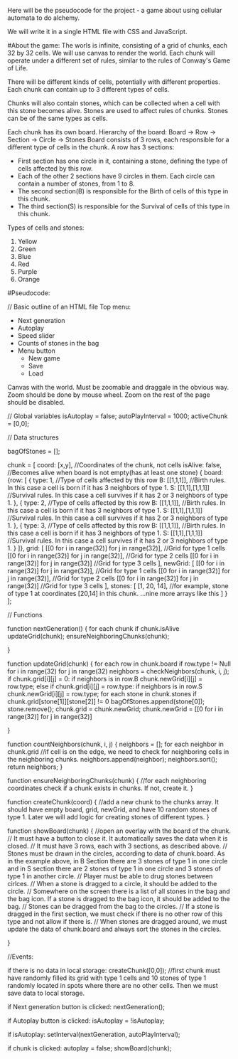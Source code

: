 Here will be the pseudocode for the project - a game about using cellular automata to do alchemy.

We will write it in a single HTML file with CSS and JavaScript. 

#About the game:
The worls is infinite, consisting of a grid of chunks, each 32 by 32 cells.
We will use canvas to render the world.
Each chunk will operate under a different set of rules, similar to the rules of Conway's Game of Life.

There will be different kinds of cells, potentially with different properties. 
Each chunk can contain up to 3 different types of cells.

Chunks will also contain stones, which can be collected when a cell with this stone becomes alive.
Stones are used to affect rules of chunks.
Stones can be of the same types as cells.

Each chunk has its own board.
Hierarchy of the board: Board -> Row -> Section -> Circle -> Stones
Board consists of 3 rows, each responsible for a different type of cells in the chunk.
A row has 3 sections:
- First section has one circle in it, containing a stone, defining the type of cells affected by this row.
- Each of the other 2 sections have 9 circles in them. Each circle can contain a number of stones, from 1 to 8. 
- The second section(B) is responsible for the Birth of cells of this type in this chunk. 
- The third section(S) is responsible for the Survival of cells of this type in this chunk.

Types of cells and stones:
1. Yellow
2. Green
3. Blue
4. Red
5. Purple
6. Orange

#Pseudocode:

// Basic outline of an HTML file
Top menu:
- Next generation
- Autoplay
- Speed slider
- Counts of stones in the bag
- Menu button
    - New game
    - Save
    - Load

Canvas with the world. Must be zoomable and draggale in the obvious way. Zoom should be done by mouse wheel. Zoom on the rest of the page should be disabled.

// Global variables
isAutoplay = false;
autoPlayInterval = 1000;
activeChunk = [0,0];

// Data structures

bagOfStones = [];

chunk = [
    coord: [x,y], //Coordinates of the chunk, not cells
    isAlive: false, //Becomes alive when board is not empty(has at least one stone)
    {
        board:
        {row: [
            {
                type: 1, //Type of cells affected by this row
                B: [[1,1,1]], //Birth rules. In this case a cell is born if it has 3 neighbors of type 1.
                S: [[1,1],[1,1,1]] //Survival rules. In this case a cell survives if it has 2 or 3 neighbors of type 1.
            },
            {
                type: 2, //Type of cells affected by this row
                B: [[1,1,1]], //Birth rules. In this case a cell is born if it has 3 neighbors of type 1.
                S: [[1,1],[1,1,1]] //Survival rules. In this case a cell survives if it has 2 or 3 neighbors of type 1.
            },
            {
                type: 3, //Type of cells affected by this row
                B: [[1,1,1]], //Birth rules. In this case a cell is born if it has 3 neighbors of type 1.
                S: [[1,1],[1,1,1]] //Survival rules. In this case a cell survives if it has 2 or 3 neighbors of type 1.
            }
        ]},
    grid: [
        [[0 for i in range(32)] for j in range(32)], //Grid for type 1 cells
        [[0 for i in range(32)] for j in range(32)], //Grid for type 2 cells
        [[0 for i in range(32)] for j in range(32)] //Grid for type 3 cells
    ],
    newGrid: [
        [[0 for i in range(32)] for j in range(32)], //Grid for type 1 cells
        [[0 for i in range(32)] for j in range(32)], //Grid for type 2 cells
        [[0 for i in range(32)] for j in range(32)] //Grid for type 3 cells
    ],
    stones: [
        [1, 20, 14], //for example, stone of type 1 at coordinates [20,14] in this chunk.
        ...nine more arrays like this
    ]
    }
];

// Functions

function nextGeneration() {
    for each chunk
        if chunk.isAlive
            updateGrid(chunk);
            ensureNeighboringChunks(chunk);
            

                    
}

function updateGrid(chunk) {
    for each row in chunk.board
                if row.type != Null
                    for i in range(32)
                        for j in range(32)
                            neighbors = checkNeighbors(chunk, i, j);
                                if chunk.grid[i][j] = 0:
                                    if neighbors is in row.B
                                        chunk.newGrid[i][j] = row.type;
                                else if chunk.grid[i][j] = row.type:
                                    if neighbors is in row.S
                                        chunk.newGrid[i][j] = row.type;
    for each stone in chunk.stones
        if chunk.grid[stone[1]][stone[2]] != 0
            bagOfStones.append(stone[0]);
            stone.remove();
    chunk.grid = chunk.newGrid;
    chunk.newGrid = [[0 for i in range(32)] for j in range(32)]



}

function countNeighbors(chunk, i, j) {
    neighbors = [];
    for each neighbor in chunk.grid //if cell is on the edge, we need to check for neighboring cells in the neighboring chunks.
        neighbors.append(neighbor);
    neighbors.sort();
    return neighbors;
}

function ensureNeighboringChunks(chunk) {
    //for each neighboring coordinates check if a chunk exists in chunks. If not, create it.
}

function createChunk(coord) {
    //add a new chunk to the chunks array. It should have empty board, grid, newGrid, and have 10 random stones of type 1. Later we will add logic for creating stones of different types.
}

function showBoard(chunk) {
    //open an overlay with the board of the chunk.
    // It must have a button to close it. It automatically saves the data when it is closed.
    // It must have 3 rows, each with 3 sections, as described above.
    // Stones must be drawn in the circles, according to data of chunk.board. As in the example above, in B Section there are 3 stones of type 1 in one circle and in S section there are 2 stones of type 1 in one circle and 3 stones of type 1 in another circle.
    // Player must be able to drug stones between cirlces.
    // When a stone is dragged to a circle, it should be added to the circle.
    // Somewhere on the screen there is a list of all stones in the bag and the bag icon. If a stone is dragged to the bag icon, it should be added to the bag.
    // Stones can be dragged from the bag to the circles.
    // If a stone is dragged in the first section, we must check if there is no other row of this type and not allow if there is. 
    // When stones are dragged around, we must update the data of chunk.board and always sort the stones in the circles.

}


//Events:

if there is no data in local storage:
    createChunk([0,0]); //first chunk must have  randomly filled its grid with type 1 cells and 10 stones of type 1 randomly located in spots where there are no other cells.
    Then we must save data to local storage.

if Next generation button is clicked:
    nextGeneration();

if Autoplay button is clicked:
    isAutoplay = !isAutoplay;

if isAutoplay:
    setInterval(nextGeneration, autoPlayInterval);

if chunk is clicked:
    autoplay = false;
    showBoard(chunk);

